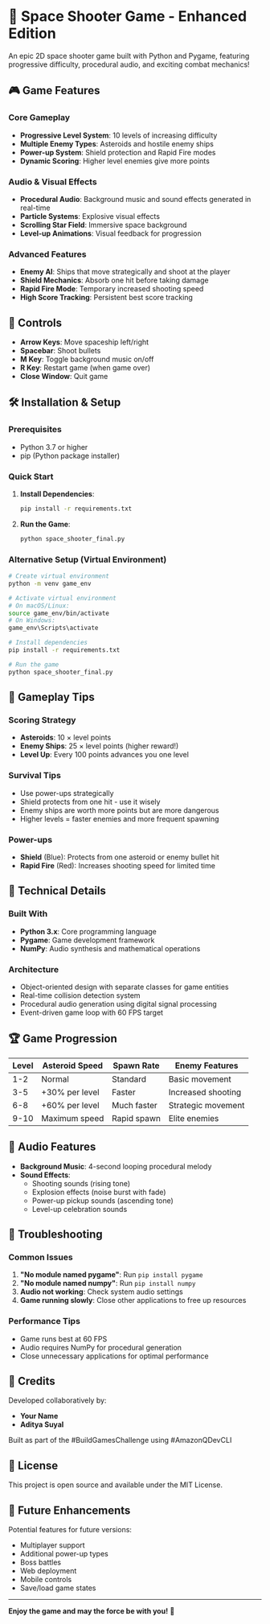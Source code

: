 # 🚀 Space Shooter Game - Enhanced Edition

An epic 2D space shooter game built with Python and Pygame, featuring progressive difficulty, procedural audio, and exciting combat mechanics!

## 🎮 Game Features

### Core Gameplay
- **Progressive Level System**: 10 levels of increasing difficulty
- **Multiple Enemy Types**: Asteroids and hostile enemy ships
- **Power-up System**: Shield protection and Rapid Fire modes
- **Dynamic Scoring**: Higher level enemies give more points

### Audio & Visual Effects
- **Procedural Audio**: Background music and sound effects generated in real-time
- **Particle Systems**: Explosive visual effects
- **Scrolling Star Field**: Immersive space background
- **Level-up Animations**: Visual feedback for progression

### Advanced Features
- **Enemy AI**: Ships that move strategically and shoot at the player
- **Shield Mechanics**: Absorb one hit before taking damage
- **Rapid Fire Mode**: Temporary increased shooting speed
- **High Score Tracking**: Persistent best score tracking

## 🎯 Controls

- **Arrow Keys**: Move spaceship left/right
- **Spacebar**: Shoot bullets
- **M Key**: Toggle background music on/off
- **R Key**: Restart game (when game over)
- **Close Window**: Quit game

## 🛠️ Installation & Setup

### Prerequisites
- Python 3.7 or higher
- pip (Python package installer)

### Quick Start
1. **Install Dependencies**:
   ```bash
   pip install -r requirements.txt
   ```

2. **Run the Game**:
   ```bash
   python space_shooter_final.py
   ```

### Alternative Setup (Virtual Environment)
```bash
# Create virtual environment
python -m venv game_env

# Activate virtual environment
# On macOS/Linux:
source game_env/bin/activate
# On Windows:
game_env\Scripts\activate

# Install dependencies
pip install -r requirements.txt

# Run the game
python space_shooter_final.py
```

## 🎲 Gameplay Tips

### Scoring Strategy
- **Asteroids**: 10 × level points
- **Enemy Ships**: 25 × level points (higher reward!)
- **Level Up**: Every 100 points advances you one level

### Survival Tips
- Use power-ups strategically
- Shield protects from one hit - use it wisely
- Enemy ships are worth more points but are more dangerous
- Higher levels = faster enemies and more frequent spawning

### Power-ups
- **Shield** (Blue): Protects from one asteroid or enemy bullet hit
- **Rapid Fire** (Red): Increases shooting speed for limited time

## 🔧 Technical Details

### Built With
- **Python 3.x**: Core programming language
- **Pygame**: Game development framework
- **NumPy**: Audio synthesis and mathematical operations

### Architecture
- Object-oriented design with separate classes for game entities
- Real-time collision detection system
- Procedural audio generation using digital signal processing
- Event-driven game loop with 60 FPS target

## 🏆 Game Progression

| Level | Asteroid Speed | Spawn Rate | Enemy Features |
|-------|---------------|------------|----------------|
| 1-2   | Normal        | Standard   | Basic movement |
| 3-5   | +30% per level| Faster     | Increased shooting |
| 6-8   | +60% per level| Much faster| Strategic movement |
| 9-10  | Maximum speed | Rapid spawn| Elite enemies |

## 🎵 Audio Features

- **Background Music**: 4-second looping procedural melody
- **Sound Effects**: 
  - Shooting sounds (rising tone)
  - Explosion effects (noise burst with fade)
  - Power-up pickup sounds (ascending tone)
  - Level-up celebration sounds

## 🐛 Troubleshooting

### Common Issues
1. **"No module named pygame"**: Run `pip install pygame`
2. **"No module named numpy"**: Run `pip install numpy`
3. **Audio not working**: Check system audio settings
4. **Game running slowly**: Close other applications to free up resources

### Performance Tips
- Game runs best at 60 FPS
- Audio requires NumPy for procedural generation
- Close unnecessary applications for optimal performance

## 🤝 Credits

Developed collaboratively by:
- **Your Name**
- **Aditya Suyal**

Built as part of the #BuildGamesChallenge using #AmazonQDevCLI

## 📝 License

This project is open source and available under the MIT License.

## 🚀 Future Enhancements

Potential features for future versions:
- Multiplayer support
- Additional power-up types
- Boss battles
- Web deployment
- Mobile controls
- Save/load game states

---

**Enjoy the game and may the force be with you!** 🌟
